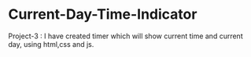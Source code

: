 # Current-Day-Time-Indicator
Project-3 : I have created timer which will show current time and current day, using html,css and js.
